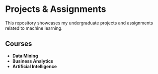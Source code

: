 # Projects & Assignments

This repository showcases my undergraduate projects and assignments related to machine learning.

## Courses
- **Data Mining**
- **Business Analytics**
- **Artificial Intelligence**


